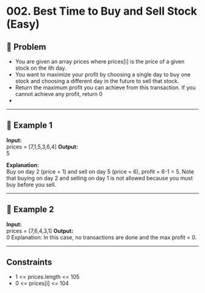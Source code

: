 # 002. Best Time to Buy and Sell Stock (Easy)

## 📌 Problem

- You are given an array prices where prices[i] is the price of a given stock on the ith day.
- You want to maximize your profit by choosing a single day to buy one stock and choosing a different day in the future to sell that stock.
- Return the maximum profit you can achieve from this transaction. If you cannot achieve any profit, return 0
- 
---

## 🔹 Example 1
**Input:**  
prices = [7,1,5,3,6,4]
**Output:**  
5

**Explanation:**  
Buy on day 2 (price = 1) and sell on day 5 (price = 6), profit = 6-1 = 5.
Note that buying on day 2 and selling on day 1 is not allowed because you must buy before you sell.


---

## 🔹 Example 2
**Input:**  
prices = [7,6,4,3,1]
**Output:**  
0
Explanation: In this case, no transactions are done and the max profit = 0.


---

## Constraints
- 1 <= prices.length <= 105 
- 0 <= prices[i] <= 104


